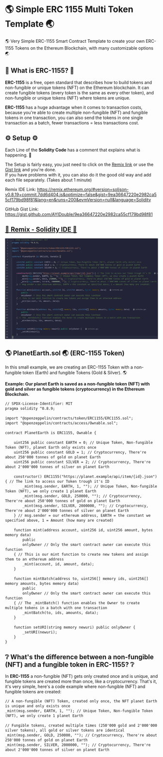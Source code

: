 # 🌎 Simple ERC 1155 Multi Token Template 🌏
🌎 Very Simple ERC-1155 Smart Contract Template to create your own ERC-1155 Tokens on the Ethereum Blockchain, with many customizable options 🌏

## 💎 What is ERC-1155? 💎
**ERC-1155** is a free, open standard that describes how to build tokens and non-fungible or unique tokens (NFT) on the Ethereum blockchain. It can create fungible tokens (every token is the same as every other token), and non-fungible or unique tokens (NFT) where tokens are unique.

**ERC-1155** has a huge advantage when it comes to transaction costs, because you're able to create multiple non-fungible (NFT) and fungible tokens in one transaction, you can also send the tokens in one single transaction as a batch, fewer transactions = less transactions cost.

## ⚙️ Setup ⚙️

Each Line of the **Solidity Code** has a comment that explains what is happening. 📝 

The Setup is fairly easy, you just need to click on the [Remix link](https://remix.ethereum.org/#version=soljson-v0.8.19+commit.7dd6d404.js&optimize=false&gist=9ea36647220e2982ca55cf179bd98f81&lang=en&runs=200&evmVersion=null&language=Solidity) or use the [Gist link](https://gist.github.com/AYIDouble/9ea36647220e2982ca55cf179bd98f81) and you're done. </br>
If you have problems with it, you can also do it the good old way and add each file separately. (Takes about 1 minute)

Remix IDE Link: https://remix.ethereum.org/#version=soljson-v0.8.19+commit.7dd6d404.js&optimize=false&gist=9ea36647220e2982ca55cf179bd98f81&lang=en&runs=200&evmVersion=null&language=Solidity

GitHub Gist Link: https://gist.github.com/AYIDouble/9ea36647220e2982ca55cf179bd98f81

## [📝 Remix - Solidity IDE  📝](https://remix.ethereum.org/#version=soljson-v0.8.19+commit.7dd6d404.js&optimize=false&gist=9ea36647220e2982ca55cf179bd98f81&lang=en&runs=200&evmVersion=null&language=Solidity)

![Remix Solidity IDE Ethereum erc 1155 erc1155 erc-1155 item planet earth gold silver game blockchain](Images/ERC-1155-Remix-IDE-Solidity.png)

## 🌎 PlanetEarth.sol 🌏 (ERC-1155 Token)

In this small example, we are creating an ERC-1155 Token with a non-fungible token (Earth) and fungible Tokens (Gold & Silver). 🌎

**Example: Our planet Earth is saved as a non-fungible token (NFT) with gold and silver as fungible tokens (cryptocurrency) in the Ethereum Blockchain.**
```
// SPDX-License-Identifier: MIT
pragma solidity ^0.8.9;

import "@openzeppelin/contracts/token/ERC1155/ERC1155.sol";
import "@openzeppelin/contracts/access/Ownable.sol";

contract PlanetEarth is ERC1155, Ownable {

    uint256 public constant EARTH = 0; // Unique Token, Non-fungible Token (NFT), planet Earth only exists once
    uint256 public constant GOLD = 1; // Cryptocurrency, There're about 250'000 tonnes of gold on planet Earth
    uint256 public constant SILVER = 2; // Cryptocurrency, There're about 2'000'000 tonnes of silver on planet Earth

    constructor() ERC1155("https://planet.example/api/item/{id}.json") { // The link to access our Token trough it's ID
        _mint(msg.sender, EARTH, 1, ""); // Unique Token, Non-fungible Token (NFT), we only create 1 planet Earth
        _mint(msg.sender, GOLD, 250000, ""); // Cryptocurrency, There're about 250'000 tonnes of gold on planet Earth
        _mint(msg.sender, SILVER, 2000000, ""); // Cryptocurrency, There're about 2'000'000 tonnes of silver on planet Earth
    } // msg.sender = our ethereum address, EARTH = the constant we specified above, 1 = Amount (how many are created)

    function mint(address account, uint256 id, uint256 amount, bytes memory data)
        public
        onlyOwner // Only the smart contract owner can execute this function
    { // This is our mint function to create new tokens and assign them to an ethereum address
        _mint(account, id, amount, data);
    }

    function mintBatch(address to, uint256[] memory ids, uint256[] memory amounts, bytes memory data)
        public
        onlyOwner // Only the smart contract owner can execute this function
    { // The _mintBatch() function enables the Owner to create multiple tokens in a batch with one transaction
        _mintBatch(to, ids, amounts, data);
    } 

    function setURI(string memory newuri) public onlyOwner {
        _setURI(newuri);
    }
}
```

## ❔ What's the difference between a non-fungible (NFT) and a fungible token in ERC-1155? ❔

In **ERC-1155** a non-fungible (NFT) gets only created once and is unique, and fungible tokens are created more than once, like a cryptocurrency.
That's it, it's very simple, here's a code example where non-fungible (NFT) and fungible tokens are created:

```
// A non-fungible (NFT) Token, created only once, the NFT planet Earth is unique and only exists once
_mint(msg.sender, EARTH, 1, ""); // Unique Token, Non-fungible Token (NFT), we only create 1 planet Earth

// Fungible tokens, created multiple times (250'000 gold and 2'000'000 silver tokens), all gold or silver tokens are identical
_mint(msg.sender, GOLD, 250000, ""); // Cryptocurrency, There're about 250'000 tonnes of gold on planet Earth
_mint(msg.sender, SILVER, 2000000, ""); // Cryptocurrency, There're about 2'000'000 tonnes of silver on planet Earth
```
